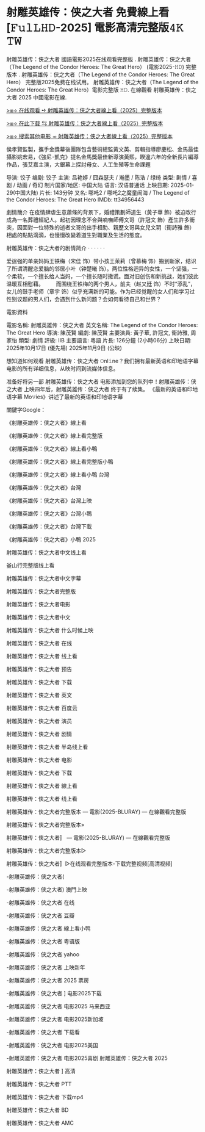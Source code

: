 # 射雕英雄传：侠之大者 免費線上看[𝙵𝚞𝚕𝙻𝙷𝙳-2025] 電影高清完整版𝟺𝙺 𝚃𝚆

射雕英雄传：侠之大者 國語電影2025在线观看完整版 . 射雕英雄传：侠之大者（The Legend of the Condor Heroes: The Great Hero） (電影2025-𝙷𝙳) 完整版本 . 射雕英雄传：侠之大者（The Legend of the Condor Heroes: The Great Hero） 完整版2025免费在线试用。 射雕英雄传：侠之大者（The Legend of the Condor Heroes: The Great Hero）電影完整版 𝙷𝙳. 在線觀看 射雕英雄传：侠之大者 2025 中國電影在線.

[>⧆⟢ 在线观看 ➺ 射雕英雄传：侠之大者線上看（2025）完整版本](https://sixonemovies.com/it/movie/1185528/射雕英雄传-侠之大者.git)

[>⧆⟢ 在此下载 ⇆ 射雕英雄传：侠之大者線上看（2025）完整版本](https://sixonemovies.com/it/movie/1185528/射雕英雄传-侠之大者.git)

[>⧆⟢ 搜索其他电影 ⇴ 射雕英雄传：侠之大者線上看（2025）完整版本](https://sixonemovies.com/it/movie/1185528/射雕英雄传-侠之大者.git)

侯孝賢監製，攜手金獎幕後團隊包含藝術總監黃文英、剪輯指導廖慶松、金馬最佳攝影姚宏易，《強尼･凱克》提名金馬獎最佳新導演黃熙，睽違六年的全新長片編導作品，張艾嘉主演，大銀幕上探討母女、人工生殖等生命課題

导演: 饺子 编剧: 饺子 主演: 吕艳婷 / 囧森瑟夫 / 瀚墨 / 陈浩 / 绿绮 类型: 剧情 / 喜剧 / 动画 / 奇幻 制片国家/地区: 中国大陆 语言: 汉语普通话 上映日期: 2025-01-29(中国大陆) 片长: 143分钟 又名: 哪吒2 / 哪吒2之魔童闹海 / The Legend of the Condor Heroes: The Great Hero IMDb: tt34956443

劇情簡介 在疫情肆虐生意蕭條的背景下，婚禮策劃師道生（黃子華 飾）被迫改行成為一名葬禮經紀人。起初因理念不合與喃嘸師傅文哥（許冠文 飾）產生許多衝突，因面對一位特殊的逝者文哥的出手相助、親歷文哥與女兒文玥（衞詩雅 飾）相處的點點滴滴，也慢慢改變着道生對職業及生活的態度。

射雕英雄传：侠之大者的剧情简介 · · · · · ·

爱逞强的单亲妈妈王铁梅（宋佳 饰）带小孩王茉莉（曾慕梅 饰）搬到新家，结识了所谓清醒恋爱脑的邻居小叶（钟楚曦 饰）。两位性格迥异的女性，一个坚强，一个柔软，一个擅长给人当妈，一个擅长随时撒谎。面对旧创伤和新挑战，她们彼此温暖互相慰藉。 　　而围绕王铁梅的两个男人，前夫（赵又廷 饰）不时“添乱”，女儿的鼓手老师（章宇 饰）似乎充满新的可能。作为已经觉醒的女人们和学习过性别议题的男人们，会遇到什么新问题？会如何看待自己和世界？

電影資料

電影名稱: 射雕英雄传：侠之大者 英文名稱: The Legend of the Condor Heroes: The Great Hero 導演: 陳茂賢 編劇: 陳茂賢 主要演員: 黃子華, 許冠文, 衞詩雅, 周家怡 類型: 劇情 評級: IIB 主要語言: 粵語 片長: 126分鐘 (2小時06分) 上映日期: 2025年10月17日 (優先場) 2025年11月9日 (公映)

想知道如何观看 射雕英雄传：侠之大者 𝙾nl𝚒ne？我们拥有最新英语和印地语字幕电影的所有详细信息，从映时间到流媒体信息。

准备好将另一部 射雕英雄传：侠之大者 电影添加到您的队列中！射雕英雄传：侠之大者 上映四年后，射雕英雄传：侠之大者 终于有了续集。 《最新的英语和印地语字幕 Mo𝚟ies》讲述了最新的英语和印地语字幕

關鍵字Google：

《射雕英雄传：侠之大者》線上看

《射雕英雄传：侠之大者》線上看完整版

《射雕英雄传：侠之大者》線上看小鴨

《射雕英雄传：侠之大者》線上看完整版小鴨

《射雕英雄传：侠之大者》線上看小鴨 台灣

《射雕英雄传：侠之大者》台灣

《射雕英雄传：侠之大者》台灣上映

《射雕英雄传：侠之大者》台灣小鴨

《射雕英雄传：侠之大者》台灣下載

《射雕英雄传：侠之大者》小鴨 2025

射雕英雄传：侠之大者中文线上看

釜山行完整版线上看

射雕英雄传：侠之大者中文字幕

射雕英雄传：侠之大者完整版

射雕英雄传：侠之大者电影

射雕英雄传：侠之大者中文

射雕英雄传：侠之大者 什么时候上映

射雕英雄传：侠之大者 在线

射雕英雄传：侠之大者 线上看

射雕英雄传：侠之大者 预告

射雕英雄传：侠之大者 下载

射雕英雄传：侠之大者 英文

射雕英雄传：侠之大者 百度云

射雕英雄传：侠之大者 演员

射雕英雄传：侠之大者 剧情

射雕英雄传：侠之大者 半岛线上看

射雕英雄传：侠之大者 电影

射雕英雄传：侠之大者 下载

射雕英雄传：侠之大者 線上看

射雕英雄传：侠之大者 线上看

射雕英雄传：侠之大者完整版本 — 電影(2025-BLURAY) — 在線觀看完整版

射雕英雄传：侠之大者完整版本»

射雕英雄传：侠之大者〛 — 電影(2025-BLURAY) — 在線觀看完整版

射雕英雄传：侠之大者完整版本▷

射雕英雄传：侠之大者〛▷在线观看完整版本-下载完整视频[高清视频]

-射雕英雄传：侠之大者(

-射雕英雄传：侠之大者) 澳門上映

-射雕英雄传：侠之大者 在线

-射雕英雄传：侠之大者 豆瓣

-射雕英雄传：侠之大者 線上看小鸭

-射雕英雄传：侠之大者 粤语版

-射雕英雄传：侠之大者 yahoo

-射雕英雄传：侠之大者 上映新年

-射雕英雄传：侠之大者 2025 票房

-射雕英雄传：侠之大者 ] 电影2025下载

-射雕英雄传：侠之大者 电影2025 马来西亚

-射雕英雄传：侠之大者 电影2025新加坡

-射雕英雄传：侠之大者 下载看

-射雕英雄传：侠之大者 电影2025美国

-射雕英雄传：侠之大者 电影2025喜剧 射雕英雄传：侠之大者 2025

射雕英雄传：侠之大者 ] 高清

射雕英雄传：侠之大者 PTT

射雕英雄传：侠之大者 下载mp4

射雕英雄传：侠之大者 BD

射雕英雄传：侠之大者 AMC
